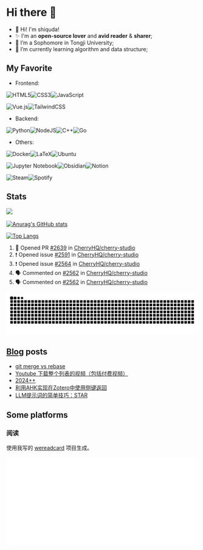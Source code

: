 # Hi there 👋

- 👋 Hi! I'm shiquda!
- ✨ I'm an **open-source lover** and **avid reader** & **sharer**;
- 📖 I’m a Sophomore in Tongji University;
- 🌱 I’m currently learning algorithm and data structure;

## My Favorite

- Frontend:

![HTML5](https://img.shields.io/badge/html5-%23E34F26.svg?style=for-the-badge&logo=html5&logoColor=white)![CSS3](https://img.shields.io/badge/css3-%231572B6.svg?style=for-the-badge&logo=css3&logoColor=white)![JavaScript](https://img.shields.io/badge/javascript-%23323330.svg?style=for-the-badge&logo=javascript&logoColor=%23F7DF1E)

![Vue.js](https://img.shields.io/badge/vuejs-%2335495e.svg?style=for-the-badge&logo=vuedotjs&logoColor=%234FC08D)![TailwindCSS](https://img.shields.io/badge/tailwindcss-%2338B2AC.svg?style=for-the-badge&logo=tailwind-css&logoColor=white)

- Backend:

![Python](https://img.shields.io/badge/python-%233776AB.svg?style=for-the-badge&logo=python&logoColor=white)![NodeJS](https://img.shields.io/badge/node.js-6DA55F?style=for-the-badge&logo=node.js&logoColor=white)![C++](https://img.shields.io/badge/c++-%2300599C.svg?style=for-the-badge&logo=c%2B%2B&logoColor=white)![Go](https://img.shields.io/badge/go-%2300ADD8.svg?style=for-the-badge&logo=go&logoColor=white)

- Others:

![Docker](https://img.shields.io/badge/docker-%230db7ed.svg?style=for-the-badge&logo=docker&logoColor=white)![LaTeX](https://img.shields.io/badge/latex-%23008080.svg?style=for-the-badge&logo=latex&logoColor=white)![Ubuntu](https://img.shields.io/badge/Ubuntu-E95420?style=for-the-badge&logo=ubuntu&logoColor=white)

![Jupyter Notebook](https://img.shields.io/badge/jupyter-%23FA0F00.svg?style=for-the-badge&logo=jupyter&logoColor=white)![Obsidian](https://img.shields.io/badge/Obsidian-%23483699.svg?style=for-the-badge&logo=obsidian&logoColor=white)![Notion](https://img.shields.io/badge/Notion-%23000000.svg?style=for-the-badge&logo=notion&logoColor=white)

![Steam](https://img.shields.io/badge/steam-%23000000.svg?style=for-the-badge&logo=steam&logoColor=white)![Spotify](https://img.shields.io/badge/Spotify-1ED760?style=for-the-badge&logo=spotify&logoColor=white)

## Stats

![](https://komarev.com/ghpvc/?username=shiquda)

[![Anurag's GitHub stats](https://github-readme-stats.vercel.app/api?username=shiquda&theme=vue-dark&show_icons=true)](https://github.com/anuraghazra/github-readme-stats)

[![Top Langs](https://github-readme-stats.vercel.app/api/top-langs/?username=shiquda&theme=vue-dark&show_icons=true&hide=SCSS,Jupyter%20Notebook)](https://github.com/anuraghazra/github-readme-stats)

<!--START_SECTION:activity-->
1. 💪 Opened PR [#2639](https://github.com/CherryHQ/cherry-studio/pull/2639) in [CherryHQ/cherry-studio](https://github.com/CherryHQ/cherry-studio)
2. ❗ Opened issue [#2591](https://github.com/CherryHQ/cherry-studio/issues/2591) in [CherryHQ/cherry-studio](https://github.com/CherryHQ/cherry-studio)
3. ❗ Opened issue [#2564](https://github.com/CherryHQ/cherry-studio/issues/2564) in [CherryHQ/cherry-studio](https://github.com/CherryHQ/cherry-studio)
4. 🗣 Commented on [#2562](https://github.com/CherryHQ/cherry-studio/pull/2562#issuecomment-2690664442) in [CherryHQ/cherry-studio](https://github.com/CherryHQ/cherry-studio)
5. 🗣 Commented on [#2562](https://github.com/CherryHQ/cherry-studio/pull/2562#issuecomment-2690640060) in [CherryHQ/cherry-studio](https://github.com/CherryHQ/cherry-studio)
<!--END_SECTION:activity-->

<picture>
  <source media="(prefers-color-scheme: dark)" srcset="https://raw.githubusercontent.com/shiquda/shiquda/output/github-contribution-grid-snake-dark.svg">
  <source media="(prefers-color-scheme: light)" srcset="https://raw.githubusercontent.com/shiquda/shiquda/output/github-contribution-grid-snake.svg">
  <img alt="github contribution grid snake animation" src="https://raw.githubusercontent.com/shiquda/shiquda/output/github-contribution-grid-snake.svg">
</picture>

## [Blog](https://shiquda.link/) posts
<!-- BLOG-POST-LIST:START -->
- [git merge vs rebase](https://shiquda.link/git-merge-vs-rebase/)
- [Youtube 下载整个列表的视频（包括付费视频）](https://shiquda.link/download-youtube-videos-from-list/)
- [2024++](https://shiquda.link/2024-plus-plus/)
- [利用AHK实现在Zotero中使用侧键返回](https://shiquda.link/use-ahk-to-implement-back-navigation-with-side-button-of-mouse-in-zotero/)
- [LLM提示词的简单技巧：STAR](https://shiquda.link/tip-on-llm-prompt-star/)
<!-- BLOG-POST-LIST:END -->

## Some platforms

### 阅读

使用我写的 [wereadcard](https://github.com/shiquda/wereadcard) 项目生成。

![Weread Card](https://github.com/shiquda/wereadcard/raw/main/output/recent_read.svg)

<!--
**shiquda/shiquda** is a ✨ _special_ ✨ repository because its `README.md` (this file) appears on your GitHub profile.

Here are some ideas to get you started:

- 🔭 I’m currently working on ...
- 🌱 I’m currently learning ...
- 👯 I’m looking to collaborate on ...
- 🤔 I’m looking for help with ...
- 💬 Ask me about ...
- 📫 How to reach me: ...
- 😄 Pronouns: ...
- ⚡ Fun fact: ...
-->

